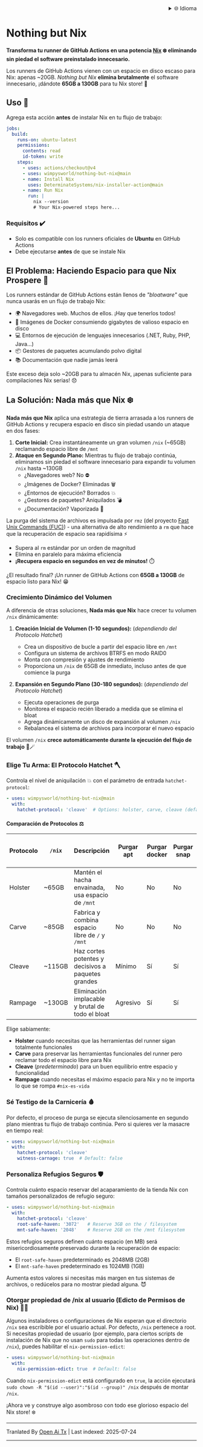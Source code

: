 
<div align="right">
  <details>
    <summary >🌐 Idioma</summary>
    <div>
      <div align="center">
        <a href="https://openaitx.github.io/view.html?user=wimpysworld&project=nothing-but-nix&lang=en">English</a>
        | <a href="https://openaitx.github.io/view.html?user=wimpysworld&project=nothing-but-nix&lang=zh-CN">简体中文</a>
        | <a href="https://openaitx.github.io/view.html?user=wimpysworld&project=nothing-but-nix&lang=zh-TW">繁體中文</a>
        | <a href="https://openaitx.github.io/view.html?user=wimpysworld&project=nothing-but-nix&lang=ja">日本語</a>
        | <a href="https://openaitx.github.io/view.html?user=wimpysworld&project=nothing-but-nix&lang=ko">한국어</a>
        | <a href="https://openaitx.github.io/view.html?user=wimpysworld&project=nothing-but-nix&lang=hi">हिन्दी</a>
        | <a href="https://openaitx.github.io/view.html?user=wimpysworld&project=nothing-but-nix&lang=th">ไทย</a>
        | <a href="https://openaitx.github.io/view.html?user=wimpysworld&project=nothing-but-nix&lang=fr">Français</a>
        | <a href="https://openaitx.github.io/view.html?user=wimpysworld&project=nothing-but-nix&lang=de">Deutsch</a>
        | <a href="https://openaitx.github.io/view.html?user=wimpysworld&project=nothing-but-nix&lang=es">Español</a>
        | <a href="https://openaitx.github.io/view.html?user=wimpysworld&project=nothing-but-nix&lang=it">Italiano</a>
        | <a href="https://openaitx.github.io/view.html?user=wimpysworld&project=nothing-but-nix&lang=ru">Русский</a>
        | <a href="https://openaitx.github.io/view.html?user=wimpysworld&project=nothing-but-nix&lang=pt">Português</a>
        | <a href="https://openaitx.github.io/view.html?user=wimpysworld&project=nothing-but-nix&lang=nl">Nederlands</a>
        | <a href="https://openaitx.github.io/view.html?user=wimpysworld&project=nothing-but-nix&lang=pl">Polski</a>
        | <a href="https://openaitx.github.io/view.html?user=wimpysworld&project=nothing-but-nix&lang=ar">العربية</a>
        | <a href="https://openaitx.github.io/view.html?user=wimpysworld&project=nothing-but-nix&lang=fa">فارسی</a>
        | <a href="https://openaitx.github.io/view.html?user=wimpysworld&project=nothing-but-nix&lang=tr">Türkçe</a>
        | <a href="https://openaitx.github.io/view.html?user=wimpysworld&project=nothing-but-nix&lang=vi">Tiếng Việt</a>
        | <a href="https://openaitx.github.io/view.html?user=wimpysworld&project=nothing-but-nix&lang=id">Bahasa Indonesia</a>
      </div>
    </div>
  </details>
</div>

# Nothing but Nix

**Transforma tu runner de GitHub Actions en una potencia [Nix](https://zero-to-nix.com/concepts/nix/) ❄️ eliminando sin piedad el software preinstalado innecesario.**

Los runners de GitHub Actions vienen con un espacio en disco escaso para Nix: apenas ~20GB.
*Nothing but Nix* **elimina brutalmente** el software innecesario, ¡dándote **65GB a 130GB** para tu Nix store! 💪

## Uso 🔧

Agrega esta acción **antes** de instalar Nix en tu flujo de trabajo:

```yaml
jobs:
  build:
    runs-on: ubuntu-latest
    permissions:
      contents: read
      id-token: write
    steps:
      - uses: actions/checkout@v4
      - uses: wimpysworld/nothing-but-nix@main
      - name: Install Nix
        uses: DeterminateSystems/nix-installer-action@main
      - name: Run Nix
        run: |
          nix --version
          # Your Nix-powered steps here...
```

### Requisitos ️✔️

- Solo es compatible con los runners oficiales de **Ubuntu** en GitHub Actions
- Debe ejecutarse **antes** de que se instale Nix

## El Problema: Haciendo Espacio para que Nix Prospere 🌱

Los runners estándar de GitHub Actions están llenos de *"bloatware"* que nunca usarás en un flujo de trabajo Nix:

- 🌍 Navegadores web. Muchos de ellos. ¡Hay que tenerlos todos!
- 🐳 Imágenes de Docker consumiendo gigabytes de valioso espacio en disco
- 💻 Entornos de ejecución de lenguajes innecesarios (.NET, Ruby, PHP, Java...)
- 📦 Gestores de paquetes acumulando polvo digital
- 📚 Documentación que nadie jamás leerá

Este exceso deja solo ~20GB para tu almacén Nix, ¡apenas suficiente para compilaciones Nix serias! 😞

## La Solución: Nada más que Nix ️❄️

**Nada más que Nix** aplica una estrategia de tierra arrasada a los runners de GitHub Actions y recupera espacio en disco sin piedad usando un ataque en dos fases:

1. **Corte Inicial:** Crea instantáneamente un gran volumen `/nix` (~65GB) reclamando espacio libre de `/mnt`
2. **Ataque en Segundo Plano:** Mientras tu flujo de trabajo continúa, eliminamos sin piedad el software innecesario para expandir tu volumen `/nix` hasta ~130GB
   - ¿Navegadores web? No ⛔
   - ¿Imágenes de Docker? Eliminadas 🗑️
   - ¿Entornos de ejecución? Borrados 💥
   - ¿Gestores de paquetes? Aniquilados 💣
   - ¿Documentación? Vaporizada ️👻

La purga del sistema de archivos es impulsada por `rmz` (del proyecto [Fast Unix Commands (FUC)](https://github.com/SUPERCILEX/fuc)) - una alternativa de alto rendimiento a `rm` que hace que la recuperación de espacio sea rapidísima ⚡
   - Supera al `rm` estándar por un orden de magnitud
   - Elimina en paralelo para máxima eficiencia
   - **¡Recupera espacio en segundos en vez de minutos!** ️⏱️

¿El resultado final? ¡Un runner de GitHub Actions con **65GB a 130GB** de espacio listo para Nix! 😁

### Crecimiento Dinámico del Volumen

A diferencia de otras soluciones, **Nada más que Nix** hace crecer tu volumen `/nix` dinámicamente:

1. **Creación Inicial de Volumen (1-10 segundos):** (*dependiendo del Protocolo Hatchet*)
   - Crea un dispositivo de bucle a partir del espacio libre en `/mnt`
   - Configura un sistema de archivos BTRFS en modo RAID0
   - Monta con compresión y ajustes de rendimiento
   - Proporciona un `/nix` de 65GB de inmediato, incluso antes de que comience la purga

2. **Expansión en Segundo Plano (30-180 segundos):** (*dependiendo del Protocolo Hatchet*)
   - Ejecuta operaciones de purga
   - Monitorea el espacio recién liberado a medida que se elimina el bloat
   - Agrega dinámicamente un disco de expansión al volumen `/nix`
   - Rebalancea el sistema de archivos para incorporar el nuevo espacio

El volumen `/nix` **crece automáticamente durante la ejecución del flujo de trabajo** 🎩🪄

### Elige Tu Arma: El Protocolo Hatchet 🪓

Controla el nivel de aniquilación 💥 con el parámetro de entrada `hatchet-protocol`:

```yaml
- uses: wimpysworld/nothing-but-nix@main
  with:
    hatchet-protocol: 'cleave'  # Options: holster, carve, cleave (default), rampage
```

#### Comparación de Protocolos ⚖️

| Protocolo | `/nix` | Descripción                                      | Purgar apt  | Purgar docker | Purgar snap | Sistemas de archivos purgados     |
|-----------|--------|--------------------------------------------------|-------------|---------------|-------------|-----------------------------------|
| Holster   | ~65GB  | Mantén el hacha envainada, usa espacio de `/mnt` | No          | No            | No          | Ninguno                           |
| Carve     | ~85GB  | Fabrica y combina espacio libre de `/` y `/mnt`  | No          | No            | No          | Ninguno                           |
| Cleave    | ~115GB | Haz cortes potentes y decisivos a paquetes grandes| Mínimo      | Sí            | Sí          | `/opt` y `/usr/local`             |
| Rampage   | ~130GB | Eliminación implacable y brutal de todo el bloat | Agresivo    | Sí            | Sí          | ¡Muajajaja! 🔥🌎                   |

Elige sabiamente:
- **Holster** cuando necesitas que las herramientas del runner sigan totalmente funcionales
- **Carve** para preservar las herramientas funcionales del runner pero reclamar todo el espacio libre para Nix
- **Cleave** (*predeterminado*) para un buen equilibrio entre espacio y funcionalidad
- **Rampage** cuando necesitas el máximo espacio para Nix y no te importa lo que se rompa `#nix-es-vida`

### Sé Testigo de la Carnicería 🩸

Por defecto, el proceso de purga se ejecuta silenciosamente en segundo plano mientras tu flujo de trabajo continúa. Pero si quieres ver la masacre en tiempo real:

```yaml
- uses: wimpysworld/nothing-but-nix@main
  with:
    ️hatchet-protocol: 'cleave'
    witness-carnage: true  # Default: false
```

### Personaliza Refugios Seguros 🛡️

Controla cuánto espacio reservar del acaparamiento de la tienda Nix con tamaños personalizados de refugio seguro:

```yaml
- uses: wimpysworld/nothing-but-nix@main
  with:
    ️hatchet-protocol: 'cleave'
    root-safe-haven: '3072'   # Reserve 3GB on the / filesystem
    mnt-safe-haven: '2048'    # Reserve 2GB on the /mnt filesystem
```

Estos refugios seguros definen cuánto espacio (en MB) será misericordiosamente preservado durante la recuperación de espacio:
- El `root-safe-haven` predeterminado es 2048MB (2GB)
- El `mnt-safe-haven` predeterminado es 1024MB (1GB)

Aumenta estos valores si necesitas más margen en tus sistemas de archivos, o redúcelos para no mostrar piedad alguna. 😈

### Otorgar propiedad de /nix al usuario (Edicto de Permisos de Nix) 🧑‍⚖️

Algunos instaladores o configuraciones de Nix esperan que el directorio `/nix` sea escribible por el usuario actual. Por defecto, `/nix` pertenece a root. Si necesitas propiedad de usuario (por ejemplo, para ciertos scripts de instalación de Nix que no usan `sudo` para todas las operaciones dentro de `/nix`), puedes habilitar el `nix-permission-edict`:

```yaml
- uses: wimpysworld/nothing-but-nix@main
  with:
    nix-permission-edict: true  # Default: false
```

Cuando `nix-permission-edict` está configurado en `true`, la acción ejecutará `sudo chown -R "$(id --user)":"$(id --group)" /nix` después de montar `/nix`.

¡Ahora ve y construye algo asombroso con todo ese glorioso espacio del Nix store! ❄️

---

Tranlated By [Open Ai Tx](https://github.com/OpenAiTx/OpenAiTx) | Last indexed: 2025-07-24

---